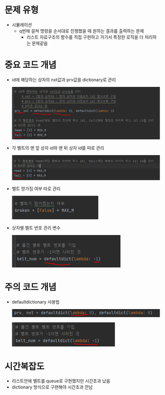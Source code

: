 # 문제 유형
- 시뮬레이션
  - q번에 걸쳐 명령을 순서대로 진행했을 때 원하는 결과를 출력하는 문제
    - 리스트 자료구조의 함수를 직접 구현하고 거기서 특정한 로직을 더 처리하는 문제같음

# 중요 코드 개념
- id에 해당하는 상자의 nxt값과 prv값을 dictionary로 관리

    ![img.png](../../이미지/산타의선물공장_1.png)

- 각 벨트의 맨 앞 상자 id와 맨 뒤 상자 id를 따로 관리

    ![img_1.png](../../이미지/산타의선물공장_2.png)

- 벨트 망가짐 여부 따로 관리

    ![img_2.png](../../이미지/산타의선물공장_3.png)

- 상자별 벨트 번호 관리 변수

    ![img_3.png](../../이미지/산타의선물공장_4.png)
 
# 주의 코드 개념
- defaultdictionary 사용법

    ![img_4.png](../../이미지/산타의선물공장_5.png)

    ![img_5.png](../../이미지/산타의선물공장_6.png)
  

# 시간복잡도
- 리스트안에 벨트를 queue로 구현했지만 시간초과 났음
- dictionary 방식으로 구현해야 시간초과 안남